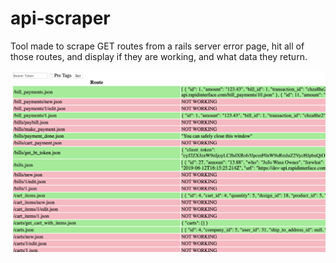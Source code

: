 # api-scraper

Tool made to scrape GET routes from a rails server error page, hit all of those routes, and display if they are working, and what data they return.

![Screen Shot](screenshot.png "Screen Shot")